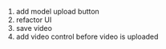 1. add model upload button
2. refactor UI
3. save video
4. add video control before video is uploaded


